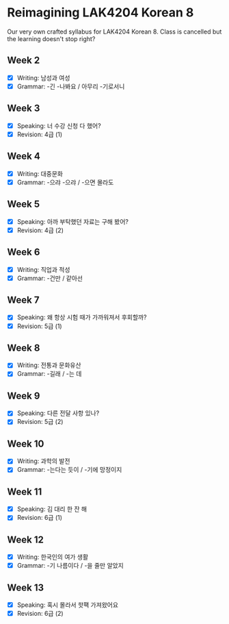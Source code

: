 # Reimagining LAK4204 Korean 8
Our very own crafted syllabus for LAK4204 Korean 8. Class is cancelled but the learning doesn't stop right?  

## Week 2
- [x] Writing: 남성과 여성
- [x] Grammar: -긴 -나봐요 / 아무리 -기로서니

## Week 3
- [x] Speaking: 너 수강 신청 다 했어?
- [x] Revision: 4급 (1)

## Week 4
- [x] Writing: 대중문화
- [x] Grammar: -으랴 -으랴 / -으면 몰라도

## Week 5
- [x] Speaking: 아까 부탁했던 자료는 구해 봤어?
- [x] Revision: 4급 (2)

## Week 6
- [x] Writing: 직업과 적성
- [x] Grammar: -건만 / 같아선

## Week 7
- [x] Speaking: 왜 항상 시험 때가 가까워져서 후회할까?
- [x] Revision: 5급 (1)

## Week 8
- [x] Writing: 전통과 문화유산
- [x] Grammar: -길래 / -는 데

## Week 9
- [x] Speaking: 다른 전달 사항 있나?
- [x] Revision: 5급 (2)

## Week 10
- [x] Writing: 과학의 발전
- [x] Grammar: -는다는 듯이 / -기에 망정이지

## Week 11
- [x] Speaking: 김 대리 한 잔 해
- [x] Revision: 6급 (1)

## Week 12
- [x] Writing: 한국인의 여가 생활
- [x] Grammar: -기 나름이다 / -을 줄만 알았지

## Week 13
- [x] Speaking: 혹시 몰라서 핫팩 가져왔어요
- [x] Revision: 6급 (2)
